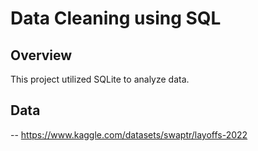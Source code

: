 # Data Cleaning using SQL

## Overview

This project utilized SQLite to analyze data. 

## Data

-- https://www.kaggle.com/datasets/swaptr/layoffs-2022

